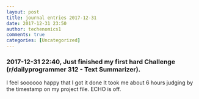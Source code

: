 ```yaml
---
layout: post
title: journal entries 2017-12-31
date: 2017-12-31 23:50
author: techenomics1
comments: true
categories: [Uncategorized]
---
```

### 2017-12-31 22:40, Just finished my first hard Challenge (r/dailyprogrammer 312 - Text Summarizer).  
I feel soooooo happy that I got it done  It took me about 6 hours judging by the timestamp on my project file. 
ECHO is off.
